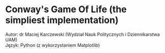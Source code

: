 # Conway's Game Of Life (the simpliest implementation)

Autor: dr Maciej Karczewski (Wydział Nauk Politycznych i Dziennikarstwa UAM) </br>
Język: Python (z wykorzystaniem Matplotlib)
